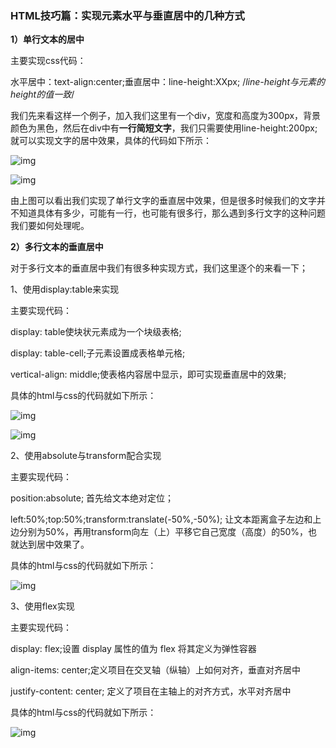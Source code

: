 ### HTML技巧篇：实现元素水平与垂直居中的几种方式

**1）单行文本的居中**

主要实现css代码：

水平居中：text-align:center;垂直居中：line-height:XXpx; /*line-height与元素的height的值一致*/

我们先来看这样一个例子，加入我们这里有一个div，宽度和高度为300px，背景颜色为黑色，然后在div中有**一行简短文字**，我们只需要使用line-height:200px;就可以实现文字的居中效果，具体的代码如下所示：

![img](https://ss1.baidu.com/6ONXsjip0QIZ8tyhnq/it/u=2718996991,3468619810&fm=173&app=49&f=JPEG?w=590&h=537&s=86B055CA92B6966F1C655C0B0000A0C0)

![img](https://ss2.baidu.com/6ONYsjip0QIZ8tyhnq/it/u=2385258386,112505258&fm=173&app=49&f=JPEG?w=309&h=313&s=2B453B6A53FEB66906E99D0B0000E0C1)

由上图可以看出我们实现了单行文字的垂直居中效果，但是很多时候我们的文字并不知道具体有多少，可能有一行，也可能有很多行，那么遇到多行文字的这种问题我们要如何处理呢。

**2）多行文本的垂直居中**

对于多行文本的垂直居中我们有很多种实现方式，我们这里逐个的来看一下；

1、使用display:table来实现

主要实现代码：

display: table使块状元素成为一个块级表格;

display: table-cell;子元素设置成表格单元格;

vertical-align: middle;使表格内容居中显示，即可实现垂直居中的效果;

具体的html与css的代码就如下所示：

![img](https://ss2.baidu.com/6ONYsjip0QIZ8tyhnq/it/u=1456261646,3400587635&fm=173&app=49&f=JPEG?w=589&h=605&s=86B055CAD2B6926D5C5D4C070000F0C0)

![img](https://ss1.baidu.com/6ONXsjip0QIZ8tyhnq/it/u=2550155626,1598781602&fm=173&app=49&f=JPEG?w=319&h=311&s=6F70AB425BFFB3CC48E5E50B0000A0C1)

2、使用absolute与transform配合实现

主要实现代码：

position:absolute; 首先给文本绝对定位；

left:50%;top:50%;transform:translate(-50%,-50%); 让文本距离盒子左边和上边分别为50%，再用transform向左（上）平移它自己宽度（高度）的50%，也就达到居中效果了。

具体的html与css的代码就如下所示：

![img](https://ss2.baidu.com/6ONYsjip0QIZ8tyhnq/it/u=3034476344,3620284357&fm=173&app=49&f=JPEG?w=594&h=642&s=B29055CA82B6936E10E55D0F0000E0C0)

3、使用flex实现

主要实现代码：

display: flex;设置 display 属性的值为 flex 将其定义为弹性容器

align-items: center;定义项目在交叉轴（纵轴）上如何对齐，垂直对齐居中

justify-content: center; 定义了项目在主轴上的对齐方式，水平对齐居中

具体的html与css的代码就如下所示：

![img](https://ss1.baidu.com/6ONXsjip0QIZ8tyhnq/it/u=3405826744,2921948974&fm=173&app=49&f=JPEG?w=605&h=581&s=92B055CA92B4906F5E6D7C030000E0C0)